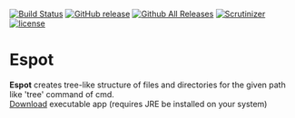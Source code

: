 [![Build Status](https://scrutinizer-ci.com/g/mdihos/espot/badges/build.png?b=master)](https://scrutinizer-ci.com/g/mdihos/espot/build-status/master)
[![GitHub release](https://img.shields.io/github/release/mdihos/espot.svg)](https://github.com/mdihos/espot/releases)
[![Github All Releases](https://img.shields.io/github/downloads/mdihos/espot/total.svg)](https://github.com/mdihos/espot)
[![Scrutinizer](https://img.shields.io/scrutinizer/g/mdihos/espot.svg)](https://scrutinizer-ci.com/g/mdihos/espot/)
[![license](https://img.shields.io/github/license/mdihos/espot.svg)](https://www.apache.org/licenses/LICENSE-2.0.html)
# Espot
**Espot** creates tree-like structure of files and directories for the given path like 'tree' command of cmd.
<br>[Download](https://github.com/mdihos/espot/releases/download/v1.0/Espot.zip) executable app (requires JRE be installed on your system)
